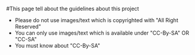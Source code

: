 #This page tell about the guidelines about this project

  * Please do not use images/text which is copyrighted with "All Right Reserved"
  * You can only use images/text which is available under "CC-By-SA" OR "CC-SA"
  * You must know about "CC-By-SA"